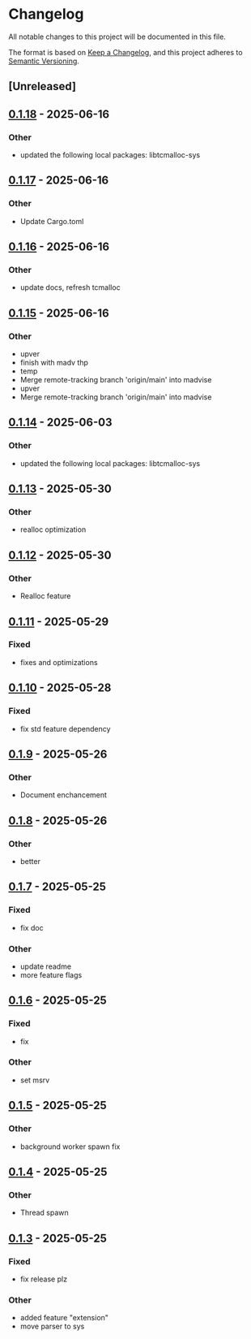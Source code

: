 # Changelog

All notable changes to this project will be documented in this file.

The format is based on [Keep a Changelog](https://keepachangelog.com/en/1.0.0/),
and this project adheres to [Semantic Versioning](https://semver.org/spec/v2.0.0.html).

## [Unreleased]

## [0.1.18](https://github.com/maratik123/tcmalloc-better/compare/tcmalloc-better-v0.1.17...tcmalloc-better-v0.1.18) - 2025-06-16

### Other

- updated the following local packages: libtcmalloc-sys

## [0.1.17](https://github.com/maratik123/tcmalloc-better/compare/tcmalloc-better-v0.1.16...tcmalloc-better-v0.1.17) - 2025-06-16

### Other

- Update Cargo.toml

## [0.1.16](https://github.com/maratik123/tcmalloc-better/compare/tcmalloc-better-v0.1.15...tcmalloc-better-v0.1.16) - 2025-06-16

### Other

- update docs, refresh tcmalloc

## [0.1.15](https://github.com/maratik123/tcmalloc-better/compare/tcmalloc-better-v0.1.14...tcmalloc-better-v0.1.15) - 2025-06-16

### Other

- upver
- finish with madv thp
- temp
- Merge remote-tracking branch 'origin/main' into madvise
- upver
- Merge remote-tracking branch 'origin/main' into madvise

## [0.1.14](https://github.com/maratik123/tcmalloc-better/compare/tcmalloc-better-v0.1.13...tcmalloc-better-v0.1.14) - 2025-06-03

### Other

- updated the following local packages: libtcmalloc-sys

## [0.1.13](https://github.com/maratik123/tcmalloc-better/compare/tcmalloc-better-v0.1.12...tcmalloc-better-v0.1.13) - 2025-05-30

### Other

- realloc optimization

## [0.1.12](https://github.com/maratik123/tcmalloc-better/compare/tcmalloc-better-v0.1.11...tcmalloc-better-v0.1.12) - 2025-05-30

### Other

- Realloc feature

## [0.1.11](https://github.com/maratik123/tcmalloc-better/compare/tcmalloc-better-v0.1.10...tcmalloc-better-v0.1.11) - 2025-05-29

### Fixed

- fixes and optimizations

## [0.1.10](https://github.com/maratik123/tcmalloc-better/compare/tcmalloc-better-v0.1.9...tcmalloc-better-v0.1.10) - 2025-05-28

### Fixed

- fix std feature dependency

## [0.1.9](https://github.com/maratik123/tcmalloc-better/compare/tcmalloc-better-v0.1.8...tcmalloc-better-v0.1.9) - 2025-05-26

### Other

- Document enchancement

## [0.1.8](https://github.com/maratik123/tcmalloc-better/compare/tcmalloc-better-v0.1.7...tcmalloc-better-v0.1.8) - 2025-05-26

### Other

- better

## [0.1.7](https://github.com/maratik123/tcmalloc-better/compare/tcmalloc-better-v0.1.6...tcmalloc-better-v0.1.7) - 2025-05-25

### Fixed

- fix doc

### Other

- update readme
- more feature flags

## [0.1.6](https://github.com/maratik123/tcmalloc-better/compare/tcmalloc-better-v0.1.5...tcmalloc-better-v0.1.6) - 2025-05-25

### Fixed

- fix

### Other

- set msrv

## [0.1.5](https://github.com/maratik123/tcmalloc-better/compare/tcmalloc-better-v0.1.4...tcmalloc-better-v0.1.5) - 2025-05-25

### Other

- background worker spawn fix

## [0.1.4](https://github.com/maratik123/tcmalloc-better/compare/tcmalloc-better-v0.1.3...tcmalloc-better-v0.1.4) - 2025-05-25

### Other

- Thread spawn

## [0.1.3](https://github.com/maratik123/tcmalloc-better/compare/tcmalloc-better-v0.1.2...tcmalloc-better-v0.1.3) - 2025-05-25

### Fixed

- fix release plz

### Other

- added feature "extension"
- move parser to sys
